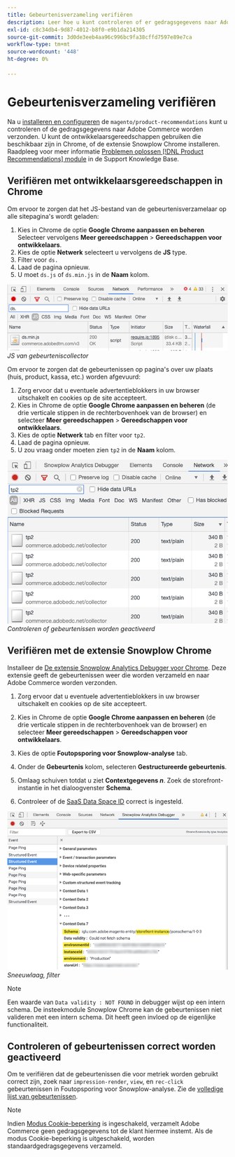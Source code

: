 ```yaml
---
title: Gebeurtenisverzameling verifiëren
description: Leer hoe u kunt controleren of er gedragsgegevens naar Adobe Commerce worden verzonden.
exl-id: c8c34db4-9d87-4012-b8f0-e9b1da214305
source-git-commit: 3d0de3eeb4aa96c996bc9fa38cffd7597e89e7ca
workflow-type: tm+mt
source-wordcount: '448'
ht-degree: 0%

---
```


# Gebeurtenisverzameling verifiëren

Na u [installeren en configureren](install-configure.md) de `magento/product-recommendations` kunt u controleren of de gedragsgegevens naar Adobe Commerce worden verzonden. U kunt de ontwikkelaarsgereedschappen gebruiken die beschikbaar zijn in Chrome, of de extensie Snowplow Chrome installeren. Raadpleeg voor meer informatie [Problemen oplossen [!DNL Product Recommendations] module](https://support.magento.com/hc/en-us/articles/360042224851) in de Support Knowledge Base.

## Verifiëren met ontwikkelaarsgereedschappen in Chrome

Om ervoor te zorgen dat het JS-bestand van de gebeurtenisverzamelaar op alle sitepagina&#39;s wordt geladen:

1. Kies in Chrome de optie **Google Chrome aanpassen en beheren** Selecteer vervolgens **Meer gereedschappen** > **Gereedschappen voor ontwikkelaars**.
1. Kies de optie **Netwerk** selecteert u vervolgens de **JS** type.
1. Filter voor `ds.`
1. Laad de pagina opnieuw.
1. U moet `ds.js` of `ds.min.js` in de **Naam** kolom.

![JS voor gebeurteniscollector](assets/filter-ds.png)
_JS van gebeurteniscollector_

Om ervoor te zorgen dat de gebeurtenissen op pagina&#39;s over uw plaats (huis, product, kassa, etc.) worden afgevuurd:

1. Zorg ervoor dat u eventuele advertentieblokkers in uw browser uitschakelt en cookies op de site accepteert.
1. Kies in Chrome de optie **Google Chrome aanpassen en beheren** (de drie verticale stippen in de rechterbovenhoek van de browser) en selecteer **Meer gereedschappen** > **Gereedschappen voor ontwikkelaars**.
1. Kies de optie **Netwerk** tab en filter voor `tp2`.
1. Laad de pagina opnieuw.
1. U zou vraag onder moeten zien `tp2` in de **Naam** kolom.

![Gebeurtenissen parseren](assets/filter-tp2.png)
_Controleren of gebeurtenissen worden geactiveerd_

## Verifiëren met de extensie Snowplow Chrome

Installeer de [De extensie Snowplow Analytics Debugger voor Chrome](https://chrome.google.com/webstore/detail/snowplow-analytics-debugg/jbnlcgeengmijcghameodeaenefieedm). Deze extensie geeft de gebeurtenissen weer die worden verzameld en naar Adobe Commerce worden verzonden.

1. Zorg ervoor dat u eventuele advertentieblokkers in uw browser uitschakelt en cookies op de site accepteert.

1. Kies in Chrome de optie **Google Chrome aanpassen en beheren** (de drie verticale stippen in de rechterbovenhoek van de browser) en selecteer **Meer gereedschappen** > **Gereedschappen voor ontwikkelaars**.

1. Kies de optie **Foutopsporing voor Snowplow-analyse** tab.

1. Onder de **Gebeurtenis** kolom, selecteren **Gestructureerde gebeurtenis**.

1. Omlaag schuiven totdat u ziet **Contextgegevens _n_**. Zoek de storefront-instantie in het dialoogvenster **Schema**.

1. Controleer of de [SaaS Data Space ID](https://experienceleague.adobe.com/docs/commerce-admin/config/services/saas.html) correct is ingesteld.

![Sneeuwlaag, filter](assets/snowplow-filter.png)
_Sneeuwlaag, filter_

>[!NOTE]
>
> Een waarde van `Data validity : NOT FOUND` in debugger wijst op een intern schema. De insteekmodule Snowplow Chrome kan de gebeurtenissen niet valideren met een intern schema. Dit heeft geen invloed op de eigenlijke functionaliteit.

## Controleren of gebeurtenissen correct worden geactiveerd

Om te verifiëren dat de gebeurtenissen die voor metriek worden gebruikt correct zijn, zoek naar `impression-render`, `view`, en `rec-click` gebeurtenissen in Foutopsporing voor Snowplow-analyse. Zie de [volledige lijst van gebeurtenissen](https://experienceleague.adobe.com/docs/commerce-merchant-services/product-recommendations/developer/events.html).

>[!NOTE]
>
> Indien [Modus Cookie-beperking](https://experienceleague.adobe.com/docs/commerce-admin/start/compliance/privacy/compliance-cookie-law.html) is ingeschakeld, verzamelt Adobe Commerce geen gedragsgegevens tot de klant hiermee instemt. Als de modus Cookie-beperking is uitgeschakeld, worden standaardgedragsgegevens verzameld.
